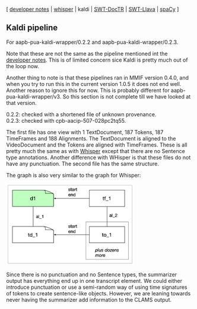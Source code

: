 [ [developer notes](../developer-notes.md)
| [whisper](whisper.md)
| kaldi
| [SWT-DocTR](swt-doctr.md)
| [SWT-Llava](swt-llava.md)
| [spaCy](spacy.md)
]

## Kaldi pipeline

For aapb-pua-kaldi-wrapper/0.2.2 and aapb-pua-kaldi-wrapper/0.2.3.

Note that these are not the same as the pipeline mentioned int the [developer notes](../developer-notes.md). This is of limited concern sice Kaldi is pretty much out of the loop now.

Another thing to note is that these pipelines ran in MMIF version 0.4.0, and when you try to run this in the current version 1.0.5 it does not end well. Another reason to ignore this for now. This is probably different for aapb-pua-kaldi-wrapper/v3. So this section is not complete till we have looked at that version.

0.2.2: checked with a shortened file of unknown provenance.<br/>
0.2.3: checked with cpb-aacip-507-028pc2tq55.

The first file has one view with 1 TextDocument, 187 Tokens, 187 TimeFrames and 188 Alignments. The TextDocument is aligned to the VideoDocument and the Tokens are aligned with TimeFrames. These is all pretty much the same as with [Whisper](whisper.md) except that there are no Sentence type annotations. Another difference with WHisper is that these files do not have any punctuation. The second file has the same structure.

The graph is also very similar to the graph for Whisper:

<img src="images/kaldi.png" height=220>

Since there is no punctuation and no Sentence types, the summarizer output has everything end up in one transcript element. We could either introduce punctuation or use a semi-random way of using time signatures of tokens to create sentence-like objects. However, we are leaning towards never having the summarizer add information to the CLAMS output. 
